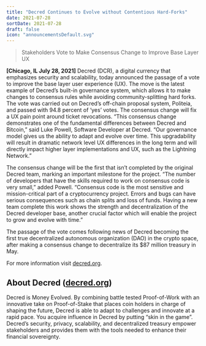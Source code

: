 ```yaml
---
title: "Decred Continues to Evolve without Contentious Hard-Forks"
date: 2021-07-28
sortDate: 2021-07-28
draft: false
icon: "announcementsDefault.svg"
---
```


> Stakeholders Vote to Make Consensus Change to Improve Base Layer UX

**[Chicago, IL July 28, 2021]**  Decred (DCR), a digital currency that
emphasizes security and scalability, today announced the passage of a vote to
improve the base layer user experience (UX). The move is the latest example of
Decred’s built-in governance system, which allows it to make changes to
consensus rules while avoiding community-splitting hard forks. The vote was
carried out on Decred’s off-chain proposal system, Politeia, and passed with
94.8 percent of ‘yes’ votes. The consensus change will fix a UX pain point
around ticket revocations. “This consensus change demonstrates one of the
fundamental differences between Decred and Bitcoin,” said Luke Powell, Software
Developer at Decred. “Our governance model gives us the ability to adapt and
evolve over time. This upgradability will result in dramatic network level UX
differences in the long term and will directly impact higher layer
implementations and UX, such as the Lightning Network.”

The consensus change will be the first that isn’t completed by the original
Decred team, marking an important milestone for the project. “The number of
developers that have the skills required to work on consensus code is very
small,” added Powell. “Consensus code is the most sensitive and mission-critical
part of a cryptocurrency project. Errors and bugs can have serious consequences
such as chain splits and loss of funds. Having a new team complete this work
shows the strength and decentralization of the Decred developer base, another
crucial factor which will enable the project to grow and evolve with time.”

The passage of the vote comes following news of Decred becoming the first true
decentralized autonomous organization (DAO) in the crypto space, after making a
consensus change to decentralize its $87 million treasury in May.

For more information visit [decred.org](https://decred.org/).

## About Decred ([decred.org](https://decred.org))

Decred is Money Evolved. By combining battle tested Proof-of-Work with an
innovative take on Proof-of-Stake that places coin holders in charge of shaping
the future, Decred is able to adapt to challenges and innovate at a rapid pace.
You acquire influence in Decred by putting “skin in the game”. Decred’s
security, privacy, scalability, and decentralized treasury empower stakeholders
and provides them with the tools needed to enhance their financial sovereignty.

